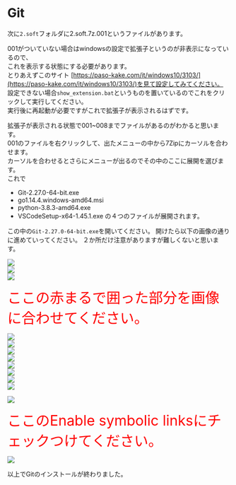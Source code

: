 # Git
次に`2.soft`フォルダに2.soft.7z.001というファイルがあります。  

001がついていない場合はwindowsの設定で拡張子というのが非表示になっているので、  
これを表示する状態にする必要があります。  
とりあえずこのサイト [https://paso-kake.com/it/windows10/3103/](https://paso-kake.com/it/windows10/3103/)を見て設定してみてください。  
設定できない場合`show_extension.bat`というものを置いているのでこれをクリックして実行してください。  
実行後に再起動が必要ですがこれで拡張子が表示されるはずです。  

拡張子が表示される状態で001~008までファイルがあるのがわかると思います。  
001のファイルを右クリックして、出たメニューの中から7Zipにカーソルを合わせます。  
カーソルを合わせるとさらにメニューが出るのでその中のここに展開を選びます。  
これで
* Git-2.27.0-64-bit.exe
* go1.14.4.windows-amd64.msi
* python-3.8.3-amd64.exe
* VSCodeSetup-x64-1.45.1.exe
の４つのファイルが展開されます。

この中の`Git-2.27.0-64-bit.exe`を開いてください。
開けたら以下の画像の通りに進めていってください。
２か所だけ注意がありますが難しくないと思います。

![](./img/0-1.png)  
![](./img/0-2.png)  
![](./img/0-3.png)  

<font size="6em" color="red">ここの赤まるで囲った部分を画像に合わせてください。</font>  

![](./img/0-4.png)  
![](./img/0-5.png)  
![](./img/0-6.png)  
![](./img/0-7.png)  
![](./img/0-8.png)  
![](./img/0-9.png)  
![](./img/0-a.png)  
![](./img/0-b.png)  

![](./img/0-c.png)  

<font size="6em" color="red">ここのEnable symbolic linksにチェックつけてください。</font>  

![](./img/0-d.png)  

以上でGitのインストールが終わりました。

